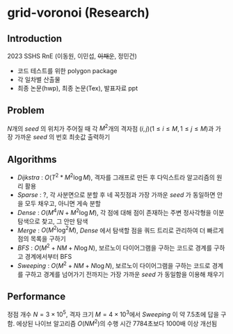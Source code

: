 # grid-voronoi (Research)

## Introduction

2023 SSHS RnE (이동원, 이민섭, ~~이채운~~, 정민건)

- 코드 테스트를 위한 polygon package
- 각 일차별 산출물
- 최종 논문(hwp), 최종 논문(Tex), 발표자료 ppt

## Problem
$N$개의 _seed_ 의 위치가 주어질 때 각 $M^2$개의 격자점 $(i, j) (1 \leq i \leq M, 1 \leq j \leq M)$과 가장 가까운 _seed_ 의 번호 최솟값 출력하기

## Algorithms

- _Dijkstra_ : $O(T^2 * M^2 \log M)$, 격자를 그래프로 만든 후 다익스트라 알고리즘의 원리 활용
- _Sparse_ : ?, 각 사분면으로 분할 후 네 꼭짓점과 가장 가까운 _seed_ 가 동일하면 안을 모두 채우고, 아니면 게속 분할
- _Dense_ : $O(M^4/N + M^2 \log M)$, 각 점에 대해 점이 존재하는 주변 정사각형을 이분탐색으로 찾고, 그 안만 탐색
- _Merge_ : $O(M^2 \log^2 M)$, _Dense_ 에서 탐색할 점을 쿼드 트리로 관리하여 더 빠르게 점의 목록을 구하기
- _BFS_ : $O(M^2 + NM + N \log N)$, 보르노이 다이어그램을 구하는 코드로 경계를 구하고 경계에서부터 BFS
- _Sweeping_ : $O(M^2 + NM + N \log N)$, 보르노이 다이어그램을 구하는 코드로 경계를 구하고 경계를 넘어가기 전까지는 가장 가까운 _seed_ 가 동일함을 이용해 채우기

## Performance

정점 개수 $N=3 \times 10^5$, 격자 크기 $M = 4 \times 10^3$에서 _Sweeping_ 이 약 7.5초에 답을 구함. 에상된 나이브 알고리즘 $O(NM^2)$의 수행 시간 7784초보다 1000배 이상 개선됨
